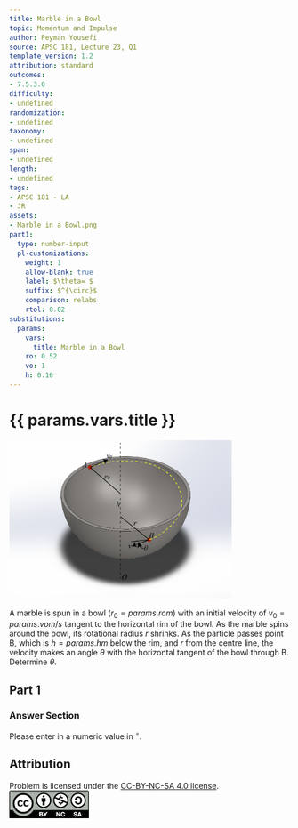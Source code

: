 ```yaml
---
title: Marble in a Bowl
topic: Momentum and Impulse
author: Peyman Yousefi
source: APSC 181, Lecture 23, Q1
template_version: 1.2
attribution: standard
outcomes:
- 7.5.3.0
difficulty:
- undefined
randomization:
- undefined
taxonomy:
- undefined
span:
- undefined
length:
- undefined
tags:
- APSC 181 - LA
- JR
assets:
- Marble in a Bowl.png
part1:
  type: number-input
  pl-customizations:
    weight: 1
    allow-blank: true
    label: $\theta= $
    suffix: $^{\circ}$
    comparison: relabs
    rtol: 0.02
substitutions:
  params:
    vars:
      title: Marble in a Bowl
    ro: 0.52
    vo: 1
    h: 0.16
---
```

# {{ params.vars.title }}
<img src="Marble in a Bowl.png" width=400>

A marble is spun in a bowl ($r_0 = {{params.ro}}m$) with an initial velocity of $v_0 = {{params.vo}}m/s$ tangent to the horizontal rim of the bowl.
As the marble spins around the bowl, its rotational radius $r$ shrinks.
As the particle passes point B, which is $h = {{params.h}}m$ below the rim, and $r$ from the centre line, the velocity makes an angle $\theta$ with the horizontal tangent of the bowl through B.
Determine $\theta$.

## Part 1

### Answer Section

Please enter in a numeric value in $^\circ$.

## Attribution

Problem is licensed under the [CC-BY-NC-SA 4.0 license](https://creativecommons.org/licenses/by-nc-sa/4.0/).<br> ![The Creative Commons 4.0 license requiring attribution-BY, non-commercial-NC, and share-alike-SA license.](https://raw.githubusercontent.com/firasm/bits/master/by-nc-sa.png)